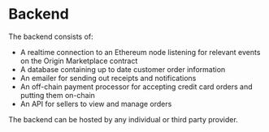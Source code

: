# Backend

The backend consists of:

* A realtime connection to an Ethereum node listening for relevant events on the Origin Marketplace contract
* A database containing up to date customer order information
* An emailer for sending out receipts and notifications
* An off-chain payment processor for accepting credit card orders and putting them on-chain
* An API for sellers to view and manage orders

The backend can be hosted by any individual or third party provider.

  
  
  


